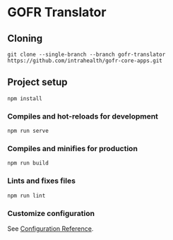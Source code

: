 # GOFR Translator

## Cloning
```
git clone --single-branch --branch gofr-translator https://github.com/intrahealth/gofr-core-apps.git
```
## Project setup
```
npm install
```

### Compiles and hot-reloads for development
```
npm run serve
```

### Compiles and minifies for production
```
npm run build
```

### Lints and fixes files
```
npm run lint
```

### Customize configuration
See [Configuration Reference](https://cli.vuejs.org/config/).
